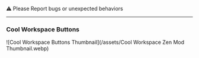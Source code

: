 ⚠️ Please Report bugs or unexpected behaviors

---

### Cool Workspace Buttons

![Cool Workspace Buttons Thumbnail](/assets/Cool Workspace Zen Mod Thumbnail.webp)